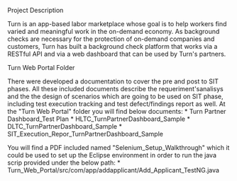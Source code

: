 Project Description

Turn is an app-based labor marketplace whose goal is to help workers find varied and meaningful work in the on-demand economy. As    background checks are necessary for the protection of on-demand companies and customers, Turn has built a background check platform that works via a RESTful API and via a web dashboard that can be used by Turn's partners.

Turn Web Portal Folder 

There were developed a documentation to cover the pre and post to SIT phases. All these included documents describe the requeriment'sanalisys and the the design of scenarios which are going to be used on SIT phase, including test execution tracking and test defect/findings report as well. At the "Turn Web Portal" folder you will find below documents:
       * Turn Partner Dashboard_Test Plan
       * HLTC_TurnPartnerDashboard_Sample
       * DLTC_TurnPartnerDashboard_Sample
       * SIT_Execution_Repor_TurnPartnerDashboard_Sample

You will find a PDF included named "Selenium_Setup_Walkthrough" which it could be used to set up the Eclipse environment in order to run the java scrip provided under the below path:
       * Turn_Web_Portal/src/com/app/addapplicant/Add_Applicant_TestNG.java
